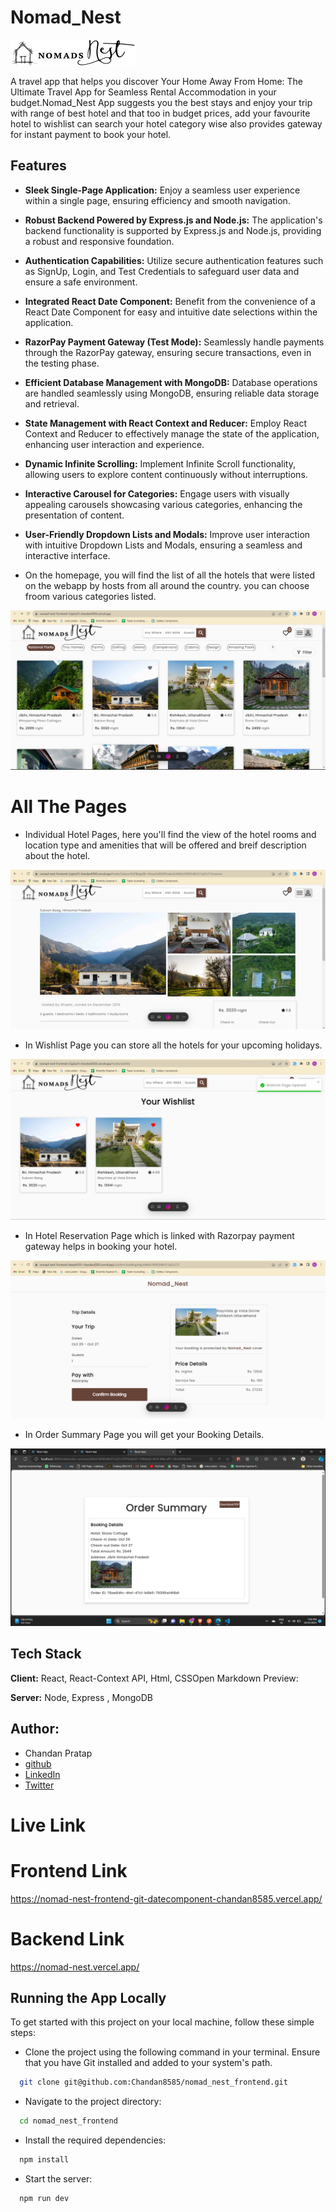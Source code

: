 

# Nomad_Nest 
 <img src="./src/assets/Nomads-Nest-WEB-LOGO.png" alt="App Screenshot" width="200" background-color="#fff"/>

A travel app that helps you discover Your Home Away From Home: The Ultimate Travel App for Seamless Rental Accommodation in your budget.Nomad_Nest App suggests you the best stays and enjoy your trip with range of best hotel and that too in budget prices, add your favourite hotel to wishlist can search your hotel category wise also provides gateway for instant payment to book your hotel.




## Features

- **Sleek Single-Page Application:** Enjoy a seamless user experience within a single page, ensuring efficiency and smooth navigation.

- **Robust Backend Powered by Express.js and Node.js:** The application's backend functionality is supported by Express.js and Node.js, providing a robust and responsive foundation.

- **Authentication Capabilities:** Utilize secure authentication features such as SignUp, Login, and Test Credentials to safeguard user data and ensure a safe environment.

- **Integrated React Date Component:** Benefit from the convenience of a React Date Component for easy and intuitive date selections within the application.

- **RazorPay Payment Gateway (Test Mode):** Seamlessly handle payments through the RazorPay gateway, ensuring secure transactions, even in the testing phase.

- **Efficient Database Management with MongoDB:** Database operations are handled seamlessly using MongoDB, ensuring reliable data storage and retrieval.

- **State Management with React Context and Reducer:** Employ React Context and Reducer to effectively manage the state of the application, enhancing user interaction and experience.

- **Dynamic Infinite Scrolling:** Implement Infinite Scroll functionality, allowing users to explore content continuously without interruptions.

- **Interactive Carousel for Categories:** Engage users with visually appealing carousels showcasing various categories, enhancing the presentation of content.

- **User-Friendly Dropdown Lists and Modals:** Improve user interaction with intuitive Dropdown Lists and Modals, ensuring a seamless and interactive interface.


- On the homepage, you will find the list of all the hotels that were listed on the webapp by hosts from all around the country. you can choose froom various categories listed.

 <img src="./src/assets/Homepage.png" alt="App Screenshot" background-color="#fff"/>


# All The Pages
- Individual Hotel Pages, here you'll find the view of the hotel rooms and location type and amenities that will
be offered and breif description about the hotel.

 <img src="./src/assets/SingleHotel.png" alt="App Screenshot" background-color="#fff"/>

- In Wishlist Page you can store all the hotels for your upcoming holidays.
 <img src="./src/assets/Wishlist.png" alt="App Screenshot" background-color="#fff"/>

- In Hotel Reservation Page which is linked with Razorpay payment gateway helps in booking your hotel.

 <img src="./src/assets/Payment.png" alt="App Screenshot" background-color="#fff"/>


- In Order Summary Page you will get your Booking Details.
 <img src="./src/assets/OrderSummary.png" alt="App Screenshot" background-color="#fff"/>


## Tech Stack

**Client:** React, React-Context API, Html, CSSOpen Markdown Preview:

**Server:** Node, Express , MongoDB

## Author:

- Chandan Pratap
- [github](https://github.com/Chandan8585)
- [LinkedIn](https://www.linkedin.com/in/chandan-pratap-464386154/)
- [Twitter](https://twitter.com/chandanpra25704)




# Live Link
# Frontend Link

https://nomad-nest-frontend-git-datecomponent-chandan8585.vercel.app/

# Backend Link

https://nomad-nest.vercel.app/


## Running the App Locally
To get started with this project on your local machine, follow these simple steps:

- Clone the project using the following command in your terminal. Ensure that you have Git installed and added to your system's path.

```bash
  git clone git@github.com:Chandan8585/nomad_nest_frontend.git
```

- Navigate to the project directory:
```bash
  cd nomad_nest_frontend
```
- Install the required dependencies:
```bash
  npm install
```
- Start the server:
```bash
  npm run dev
```







